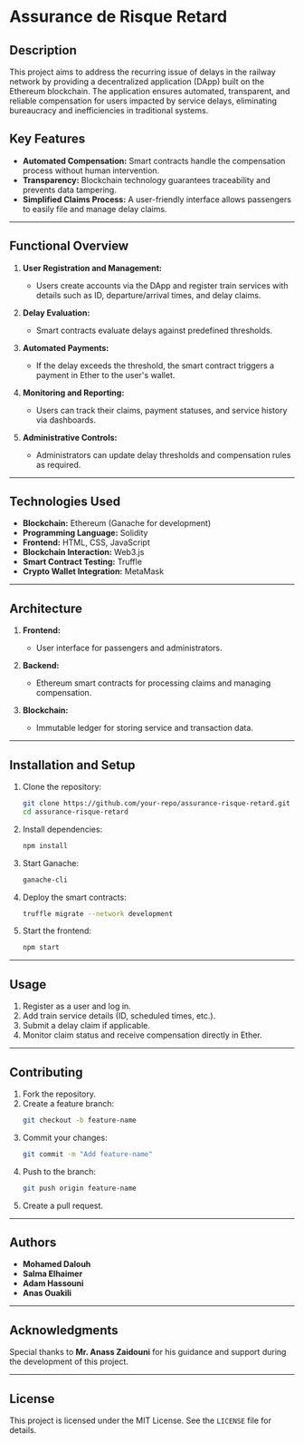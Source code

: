 # Assurance de Risque Retard

## Description
This project aims to address the recurring issue of delays in the railway network by providing a decentralized application (DApp) built on the Ethereum blockchain. The application ensures automated, transparent, and reliable compensation for users impacted by service delays, eliminating bureaucracy and inefficiencies in traditional systems.

## Key Features
- **Automated Compensation:** Smart contracts handle the compensation process without human intervention.
- **Transparency:** Blockchain technology guarantees traceability and prevents data tampering.
- **Simplified Claims Process:** A user-friendly interface allows passengers to easily file and manage delay claims.

---

## Functional Overview
1. **User Registration and Management:**
   - Users create accounts via the DApp and register train services with details such as ID, departure/arrival times, and delay claims.

2. **Delay Evaluation:**
   - Smart contracts evaluate delays against predefined thresholds.

3. **Automated Payments:**
   - If the delay exceeds the threshold, the smart contract triggers a payment in Ether to the user's wallet.

4. **Monitoring and Reporting:**
   - Users can track their claims, payment statuses, and service history via dashboards.

5. **Administrative Controls:**
   - Administrators can update delay thresholds and compensation rules as required.

---

## Technologies Used
- **Blockchain:** Ethereum (Ganache for development)
- **Programming Language:** Solidity
- **Frontend:** HTML, CSS, JavaScript
- **Blockchain Interaction:** Web3.js
- **Smart Contract Testing:** Truffle
- **Crypto Wallet Integration:** MetaMask

---

## Architecture
1. **Frontend:**
   - User interface for passengers and administrators.

2. **Backend:**
   - Ethereum smart contracts for processing claims and managing compensation.

3. **Blockchain:**
   - Immutable ledger for storing service and transaction data.

---

## Installation and Setup
1. Clone the repository:
   ```bash
   git clone https://github.com/your-repo/assurance-risque-retard.git
   cd assurance-risque-retard
   ```

2. Install dependencies:
   ```bash
   npm install
   ```

3. Start Ganache:
   ```bash
   ganache-cli
   ```

4. Deploy the smart contracts:
   ```bash
   truffle migrate --network development
   ```

5. Start the frontend:
   ```bash
   npm start
   ```

---

## Usage
1. Register as a user and log in.
2. Add train service details (ID, scheduled times, etc.).
3. Submit a delay claim if applicable.
4. Monitor claim status and receive compensation directly in Ether.

---

## Contributing
1. Fork the repository.
2. Create a feature branch:
   ```bash
   git checkout -b feature-name
   ```
3. Commit your changes:
   ```bash
   git commit -m "Add feature-name"
   ```
4. Push to the branch:
   ```bash
   git push origin feature-name
   ```
5. Create a pull request.

---

## Authors
- **Mohamed Dalouh**
- **Salma Elhaimer**
- **Adam Hassouni**
- **Anas Ouakili**

---

## Acknowledgments
Special thanks to **Mr. Anass Zaidouni** for his guidance and support during the development of this project.

---

## License
This project is licensed under the MIT License. See the `LICENSE` file for details.
